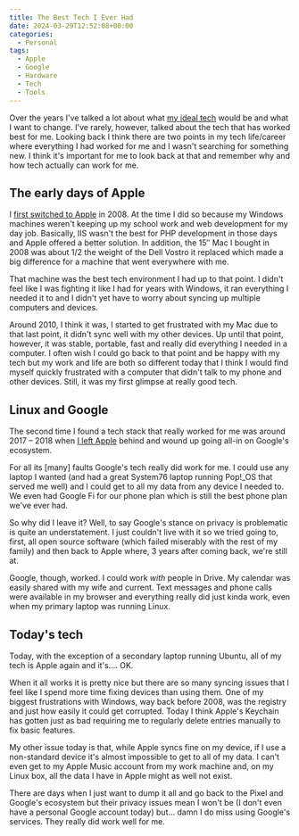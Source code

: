 ```yaml
---
title: The Best Tech I Ever Had
date: 2024-03-29T12:52:08+00:00
categories:
  - Personal
tags:
  - Apple
  - Google
  - Hardware
  - Tech
  - Tools
---
```


Over the years I've talked a lot about what [my ideal tech][1] would be and what I want to change. I've rarely, however, talked about the tech that has worked best for me. Looking back I think there are two points in my tech life/career where everything I had worked for me and I wasn't searching for something new. I think it's important for me to look back at that and remember why and how tech actually can work for me.

## The early days of Apple

I [first switched to Apple][2] in 2008. At the time I did so because my Windows machines weren't keeping up my school work and web development for my day job. Basically, IIS wasn't the best for PHP development in those days and Apple offered a better solution. In addition, the 15&#8243; Mac I bought in 2008 was about 1/2 the weight of the Dell Vostro it replaced which made a big difference for a machine that went everywhere with me.

That machine was the best tech environment I had up to that point. I didn't feel like I was fighting it like I had for years with Windows, it ran everything I needed it to and I didn't yet have to worry about syncing up multiple computers and devices.

Around 2010, I think it was, I started to get frustrated with my Mac due to that last point, it didn't sync well with my other devices. Up until that point, however, it was stable, portable, fast and really did everything I needed in a computer. I often wish I could go back to that point and be happy with my tech but my work and life are both so different today that I think I would find myself quickly frustrated with a computer that didn't talk to my phone and other devices. Still, it was my first glimpse at really good tech.

## Linux and Google

The second time I found a tech stack that really worked for me was around 2017 &#8211; 2018 when [I left Apple][3] behind and wound up going all-in on Google's ecosystem.

For all its [many] faults Google's tech really did work for me. I could use any laptop I wanted (and had a great System76 laptop running Pop!_OS that served me well) and I could get to all my data from any device I needed to. We even had Google Fi for our phone plan which is still the best phone plan we've ever had.

So why did I leave it? Well, to say Google's stance on privacy is problematic is quite an understatement. I just couldn't live with it so we tried going to, first, all open source software (which failed miserably with the rest of my family) and then back to Apple where, 3 years after coming back, we're still at.

Google, though, worked. I could work _with_ people in Drive. My calendar was easily shared with my wife and current. Text messages and phone calls were available in my browser and everything really did just kinda work, even when my primary laptop was running Linux.

## Today's tech

Today, with the exception of a secondary laptop running Ubuntu, all of my tech is Apple again and it's.... OK.

When it all works it is pretty nice but there are so many syncing issues that I feel like I spend more time fixing devices than using them. One of my biggest frustrations with Windows, way back before 2008, was the registry and just how easily it could get corrupted. Today I think Apple's Keychain has gotten just as bad requiring me to regularly delete entries manually to fix basic features.

My other issue today is that, while Apple syncs fine on my device, if I use a non-standard device it's almost impossible to get to all of my data. I can't even get to my Apple Music account from my work machine and, on my Linux box, all the data I have in Apple might as well not exist.

There are days when I just want to dump it all and go back to the Pixel and Google's ecosystem but their privacy issues mean I won't be (I don't even have a personal Google account today) but... damn I do miss using Google's services. They really did work well for me.

 [1]: /2022/04/my-ideal-tech/
 [2]: /2008/11/2-weeks-with-a-mac-after-15-years-with-windows/
 [3]: /2017/12/from-apple-to-google-and-more-my-adventure-in-escaping-the-apple-ecosystem/